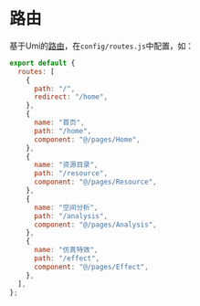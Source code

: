 # 路由

基于Umi的[路由](https://umijs.org/docs/guides/routes)，在`config/routes.js`中配置，如：

```js
export default {
  routes: [
    {
      path: "/",
      redirect: "/home",
    },
    {
      name: "首页",
      path: "/home",
      component: "@/pages/Home",
    },
    {
      name: "资源目录",
      path: "/resource",
      component: "@/pages/Resource",
    },
    {
      name: "空间分析",
      path: "/analysis",
      component: "@/pages/Analysis",
    },
    {
      name: "仿真特效",
      path: "/effect",
      component: "@/pages/Effect",
    },
  ],
};
```
